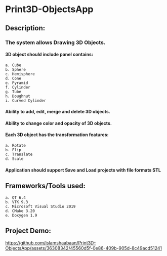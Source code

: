 
# Print3D-ObjectsApp

## Description:

### The system allows Drawing 3D Objects. 

#### 3D object should include panel contains:
    a. Cube
    b. Sphere 
    c. Hemisphere
    d. Cone
    e. Pyramid
    f. Cylinder
    g. Tube
    h. Doughnut
    i. Curved Cylinder 


#### Ability to add, edit, merge and delete 3D objects.
#### Ability to change color and opacity of 3D objects.
#### Each 3D object has the transformation features:
    a. Rotate 
    b. Flip
    c. Translate
    d. Scale
#### Application should support Save and Load projects with file formats STL


## Frameworks/Tools used:
    a. QT 6.4
    b. VTK 9.3
    c. Microsoft Visual Studio 2019
    d. CMake 3.20
    e. Doxygen 1.9

## Project Demo:


  

https://github.com/islamshaabaan/Print3D-ObjectsApp/assets/36308342/45560d5f-0e86-409b-905d-8c49acd51241


